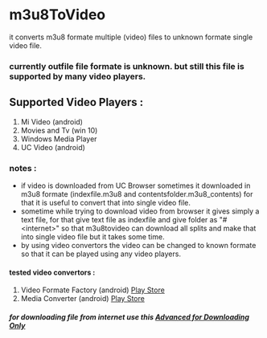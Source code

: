 # m3u8ToVideo
it converts m3u8 formate multiple (video) files to unknown formate single video file.

### currently outfile file formate is unknown. but still this file is supported by many video players.

## Supported Video Players :
1. Mi Video (android)
2. Movies and Tv (win 10)
3. Windows Media Player
4. UC Video (android)

### notes :
* if video is downloaded from UC Browser sometimes it downloaded in m3u8 formate (indexfile.m3u8 and contentsfolder.m3u8_contents) for that it is useful to convert that into single video file.
* sometime while trying to download video from browser it gives simply a text file, for that give text file as indexfile and give folder as "#\<internet\>" so that m3u8tovideo can download all splits and make that into single video file but it takes some time.
* by using video convertors the video can be changed to known formate so that it can be played using any video players.

#### tested video convertors :
1. Video Formate Factory (android) [Play Store](https://play.google.com/store/apps/details?id=com.keerby.formatfactory)
2. Media Converter (android) [Play Store](https://play.google.com/store/apps/details?id=com.AndroidA.MediaConverter)

##### for downloading file from internet use this [Advanced for Downloading Only](https://github.com/globocom/m3u8)
